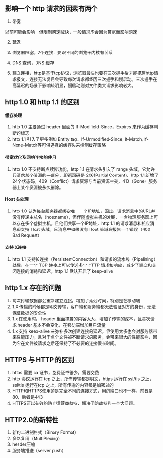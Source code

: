 ## 影响一个 http 请求的因素有两个

1. 带宽

以前可能会影响，但限制网速贼快，一般情况不会因为带宽而影响网速

2. 延迟

1. 浏览器阻塞，7个连接，要跟不同的浏览器内核有关系
2. DNS 查询，DNS 缓存
3. 建立连接，http是基于tcp协议，浏览器最快也要在三次握手后才能携带http请求报文，连接无法复用会导致每次请求都经历三次握手和慢启动。三次握手在高延迟的场景下影响较明显，慢启动则对文件类大请求影响较大。


## http 1.0 和 http 1.1 的区别

#### 缓存处理

1. http 1.0 主要通过 header 里面的 If-Modifield-Since，Expires 来作为缓存判断的标志
2. http 1.1 引入了更多例如 Entity tag，If-Unmodified-Since, If-Match, If-None-Match等可供选择的缓存头来控制缓存策略

#### 带宽优化及网络连接的使用

1. http 1.0 不支持断点续传功能，http 1.1 在请求头引入了 range 头域，它允许只请求某个资源的一部分，即返回码是 206(Partial Content)，http 1.1 新增了24个状态码，409（Conflict）请求资源与当前资源冲突，410（Gone）服务器上某个资源被永久删除。

#### Host 头处理

1. http 1.0 认为每台服务器都绑定唯一一个IP地址，因此，请求消息中的URL并没有传递主机名（hostname），但伴随虚拟主机的发展，一台物理服务器上可以存在多个虚拟主机，且他们共享一个IP地址，http 1.1 的请求消息和相应消息都支持 Host 头域，且消息中如果没有 Host 头域会报告一个错误（400 Bad Request）

#### 支持长连接

1. http 1.1 支持长连接（PersistentConnection）和请求的流水线（Pipelining）处理，在一个 TCP 连接上可以传送多个 HTTP 请求和响应，减少了建立和关闭连接的消耗和延迟，http 1.1 默认开启了 keep-alive

## http 1.x 存在的问题

1. 每次传输数据都会重新建立连接，增加了延迟时间，特别是在移动端
2. 1.X 传输的时候都是明文传输，客户端和服务端都无法验证对方的身份，无法保证数据的安全性
3. 1.x 在使用时， header 里面携带的内容太大，增加了传输的成本，且每次请求 header 基本不会变化，在移动端增加用户流量
4. 1.x 支持 keep-alive 来弥补多次创建连接的延迟，但使用太多也会对服务器带来性能压力，且对于单个文件被不断请求的服务，会带来很大的性能影响，因为它在文件被请求之后还保持了不必要的连接很长时间。

## HTTPS 与 HTTP 的区别

1. https 需要 ca 证书，免费证书很少，需要交费
2. http 协议运行在 tcp 之上，所有传输都是明文，https 运行在 ssl/tls 之上，ssl/tls 运行在tcp 之上，所有传输的内容都是加密过的
3. HTTP和HTTPS使用的是完全不同的连接方式，用的端口也不一样，前者是80，后者是443
4. HTTPS可以有效的防止运营商劫持，解决了防劫持的一个大问题。

## HTTP2.0的新特性

1. 新的二进制格式（Binary Format）
2. 多路复用（MultiPlexing）
3. header压缩
4. 服务端推送（server push）

